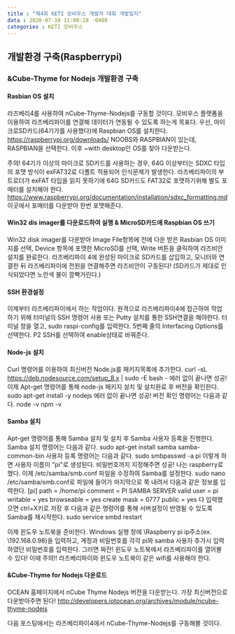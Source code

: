 ```yaml
---
title : "제4회 KETI 모비우스 개발자 대회 개발일지"
data : 2020-07-19 11:00:28 -0400
categories : KETI 모비우스
---
```


## 개발환경 구축(Raspberrypi)
### &Cube-Thyme for Nodejs 개발환경 구축
#### Rasbian OS 설치
라즈베리4를 사용하여 nCube-Thyme-Nodejs를 구동할 것이다. 모비우스 플랫폼을 이용하여 라즈베리파이를 연결해 데이터가 연동될 수 있도록 하는게 목표다.
우선, 마이크로SD카드(64기가를 사용했다)에 Raspbian OS를 설치한다. 
https://raspberrypi.org/downloads/
NOOBS와 RASPBIAN이 있는데, RASPBIAN을 선택한다. 이후 ~with desktop인 OS를 찾아 다운받는다.

주의! 64기가 이상의 마이크로 SD카드를 사용하는 경우, 64G 이상부터는 SDXC 타입의 포맷 방식이 exFAT32로 디폴트 적용되어 인식문제가 발생한다.
라즈베리파이의 부트로더가 exFAT 타입을 읽지 못하기에 64G SD카드도 FAT32로 포맷하기위해 별도 포매터를 설치해야 한다.
https://www.raspberrypi.org/documentation/installation/sdxc_formatting.md 이곳에서 포매터를 다운받아 한번 포맷해준다.


#### Win32 dis imager를 다운로드하여 실행 & MicroSD카드에 Raspbian OS 쓰기
Win32 disk imager를 다운받아 Image File항목에 전에 다운 받은 Rasbian OS 이미지를 선택,
Device 항목에 포맷한 MicroSD를 선택,
Write 버튼을 클릭하여 라즈비안 설치를 완료한다. 
라즈베리파이 4에 완성된 마이크로 SD카드를 삽입하고, 모니터와 연결한 뒤 라즈베리파이에 전원을 연결해주면 라즈비안이 구동된다!
(SD카드가 제대로 인식되었다면 노란색 불이 깜빡거린다.)


#### SSH 환경설정
이제부터 라즈베리파이에서 하는 작업이다.
원격으로 라즈베리파이4에 접근하여 작업하기 위해 터미널의 SSH 명령어 사용 또는 Putty 설치를 통한 SSH연결을 해야한다.
터미널 창을 열고, sudo raspi-config를 입력한다.
5번째 줄의 Interfacing Options를 선택한다.
P2 SSH를 선택하여 enable상태로 바꿔준다.


#### Node-js 설치
Curl 명령어를 이용하여 최신버전 Node.js를 패키지목록에 추가한다.
curl -sL https://deb.nodesource.com/setup_8.x | sudo -E bash - 
에러 없이 끝나면 성공! 이제 Apt-get 명령어를 통해 node-js 패키지 설치 및 설치완료 후 버전을 확인한다.
sudo apt-get install -y nodejs
에러 없이 끝나면 성공! 버전 확인 명령어는 다음과 같다.
node -v
npm -v


#### Samba 설치
Apt-get 명령어를 통해 Samba 설치 및 설치 후 Samba 사용자 등록을 진행한다.
Samba 설치 명령어는 다음과 같다.
sudo apt-get install samba samba-common-bin
사용자 등록 명령어는 다음과 같다.
sudo smbpasswd -a pi
이렇게 하면 사용자 이름이 "pi"로 생성된다.
비밀번호까지 지정해주면 성공! 나는 raspberry로 했다.
이제 /etc/samba/smb.conf 파일을 수정하여 Samba를 설정한다.
sudo nano /etc/samba/smb.conf로 파일에 들어가 마지막으로 쭉 내려서 다음과 같은 정보를 입력한다.
[pi]
path = /home/pi
comment = PI SAMBA SERVER
valid user = pi
writable = yes
browseable = yes
create mask = 0777
public = yes
다 입력했으면 ctrl+X키로 저장 후 다음과 같은 명령어를 통해 서버설정이 반영될 수 있도록 Samba를 재시작한다.
sudo service smbd restart

이제 윈도우 노트북을 준비한다.
Windows 실행 창에 \\Raspberry pi ip주소(ex. \\192.168.0.98)을 입력하고, 계정과 비밀번호를 각각 pi와 samba 사용자 추가시 입력하였던 비밀번호를 입력한다.
그러면 짜잔! 윈도우 노트북에서 라즈베리파이를 열어볼 수 있다!
이때 주의!! 라즈베리파이와 윈도우 노트북이 같은 wifi를 사용해야 한다.


#### &Cube-Thyme for Nodejs 다운로드
OCEAN 홈페이지에서 nCube Thyme Nodejs 버전을 다운받는다.
가장 최신버전으로 다운받아주면 된다! 
http://developers.iotocean.org/archives/module/ncube-thyme-nodejs


다음 포스팅에서는 라즈베리파이4에서 nCube-Thyme-Nodejs를 구동해볼 것이다.

